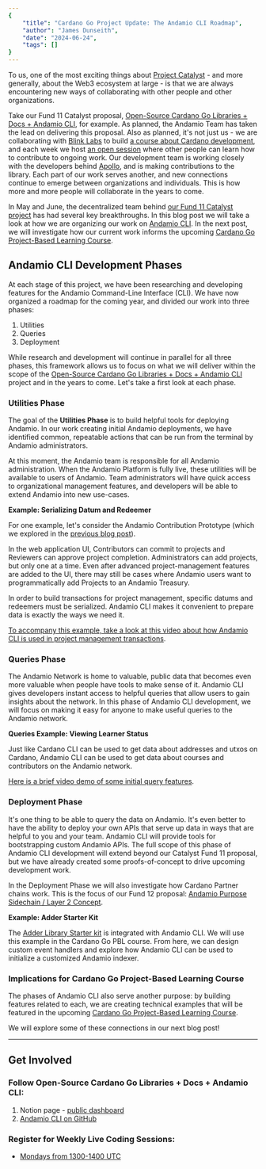 ```yaml
---
{
    "title": "Cardano Go Project Update: The Andamio CLI Roadmap",
    "author": "James Dunseith",
    "date": "2024-06-24",
    "tags": []
}
---
```


To us, one of the most exciting things about [Project Catalyst](https://projectcatalyst.io/) - and more generally, about the Web3 ecosystem at large - is that we are always encountering new ways of collaborating with other people and other organizations.

Take our Fund 11 Catalyst proposal, [Open-Source Cardano Go Libraries + Docs + Andamio CLI](https://milestones.projectcatalyst.io/projects/1100216), for example. As planned, the Andamio Team has taken the lead on delivering this proposal. Also as planned, it's not just us - we are collaborating with [Blink Labs](https://blinklabs.io/) to build [a course about Cardano development](https://www.andamio.io/course/gpbl2024), and each week we host [an open session](https://www.andamio.io/calendar) where other people can learn how to contribute to ongoing work. Our development team is working closely with the developers behind [Apollo](https://github.com/Salvionied/apollo), and is making contributions to the library. Each part of our work serves another, and new connections continue to emerge between organizations and individuals. This is how more and more people will collaborate in the years to come.

In May and June, the decentralized team behind [our Fund 11 Catalyst project](https://milestones.projectcatalyst.io/projects/1100216) has had several key breakthroughs. In this blog post we will take a look at how we are organizing our work on [Andamio CLI](https://github.com/Andamio-Platform/andamio-cli). In the next post, we will investigate how our current work informs the upcoming [Cardano Go Project-Based Learning Course](https://www.andamio.io/course/gpbl2024).

## Andamio CLI Development Phases
At each stage of this project, we have been researching and developing features for the Andamio Command-Line Interface (CLI). We have now organized a roadmap for the coming year, and divided our work into three phases:
1. Utilities
2. Queries
3. Deployment

While research and development will continue in parallel for all three phases, this framework allows us to focus on what we will deliver within the scope of the [Open-Source Cardano Go Libraries + Docs + Andamio CLI](https://milestones.projectcatalyst.io/projects/1100216) project and in the years to come. Let's take a first look at each phase.

### Utilities Phase
The goal of the **Utilities Phase** is to build helpful tools for deploying Andamio. In our work creating initial Andamio deployments, we have identified common, repeatable actions that can be run from the terminal by Andamio administrators.

At this moment, the Andamio team is responsible for all Andamio administration. When the Andamio Platform is fully live, these utilities will be available to users of Andamio. Team administrators will have quick access to organizational management features, and developers will be able to extend Andamio into new use-cases.

**Example: Serializing Datum and Redeemer**

For one example, let's consider the Andamio Contribution Prototype (which we explored in the [previous blog post](/013)).

In the web application UI, Contributors can commit to projects and Reviewers can approve project completion. Administrators can add projects, but only one at a time. Even after advanced project-management features are added to the UI, there may still be cases where Andamio users want to programmatically add Projects to an Andamio Treasury.

In order to build transactions for project management, specific datums and redeemers must be serialized. Andamio CLI makes it convenient to prepare data is exactly the ways we need it.

[To accompany this example, take a look at this video about how Andamio CLI is used in project management transactions](https://youtu.be/54-cPWCdYTA?feature=shared&t=1395).

### Queries Phase
The Andamio Network is home to valuable, public data that becomes even more valuable when people have tools to make sense of it. Andamio CLI gives developers instant access to helpful queries that allow users to gain insights about the network. In this phase of Andamio CLI development, we will focus on making it easy for anyone to make useful queries to the Andamio network.

**Queries Example: Viewing Learner Status**

Just like Cardano CLI can be used to get data about addresses and utxos on Cardano, Andamio CLI can be used to get data about courses and contributors on the Andamio network.

[Here is a brief video demo of some initial query features](https://youtu.be/54-cPWCdYTA?feature=shared&t=2063).

### Deployment Phase
It's one thing to be able to query the data on Andamio. It's even better to have the ability to deploy your own APIs that serve up data in ways that are helpful to you and your team. Andamio CLI will provide tools for bootstrapping custom Andamio APIs. The full scope of this phase of Andamio CLI development will extend beyond our Catalyst Fund 11 proposal, but we have already created some proofs-of-concept to drive upcoming development work.

In the Deployment Phase we will also investigate how Cardano Partner chains work. This is the focus of our Fund 12 proposal: [Andamio Purpose Sidechain / Layer 2 Concept](https://cardano.ideascale.com/c/idea/122585).

**Example: Adder Starter Kit**

The [Adder Library Starter kit](https://github.com/blinklabs-io/adder-library-starter-kit) is integrated with Andamio CLI. We will use this example in the Cardano Go PBL course. From here, we can design custom event handlers and explore how Andamio CLI can be used to initialize a customized Andamio indexer.

### Implications for Cardano Go Project-Based Learning Course

The phases of Andamio CLI also serve another purpose: by building features related to each, we are creating technical examples that will be featured in the upcoming [Cardano Go Project-Based Learning Course](https://www.andamio.io/course/gpbl2024).

We will explore some of these connections in our next blog post!

---

## Get Involved

### Follow Open-Source Cardano Go Libraries + Docs + Andamio CLI:

1. Notion page - [public dashboard](https://andamio.notion.site/Open-Source-Cardano-Go-Libraries-Docs-Andamio-CLI-5266383e226246edb37d4c859d2a0a31?pvs=4)
2. [Andamio CLI on GitHub](https://github.com/Andamio-Platform/andamio-cli)

### Register for Weekly Live Coding Sessions:
- [Mondays from 1300-1400 UTC](https://us06web.zoom.us/meeting/register/tZwtcemrqTwoG9fYL2pYvrCwQG9u2tJNmqa6#/registration)